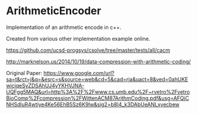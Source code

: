 # ArithmeticEncoder
Implementation of an arithmetic encode in c++.

Created from various other implementation example online.

https://github.com/ucsd-progsys/csolve/tree/master/tests/all/cacm

http://marknelson.us/2014/10/19/data-compression-with-arithmetic-coding/

Original Paper: https://www.google.com/url?sa=t&rct=j&q=&esrc=s&source=web&cd=5&cad=rja&uact=8&ved=0ahUKEwicjqeSyZDSAhUJ4yYKHVJNA-UQFgg5MAQ&url=http%3A%2F%2Fwww.cs.umb.edu%2F~rvetro%2FvetroBioComp%2Fcompression%2FWittenACM87ArithmCoding.pdf&usg=AFQjCNHSdluR4wtiye4Ke56EhB5Sz6K9lw&sig2=b8I4_k3DAbUeANLxyecbew
